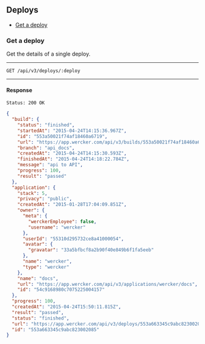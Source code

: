 ## Deploys

* [Get a deploy](#get-a-deploy)

### <a name="get-a-deploy" class="anchor"></a>Get a deploy

Get the details of a single deploy.

***
`GET /api/v3/deploys/:deploy`
***

#### Response

```
Status: 200 OK
```

```json
{
  "build": {
    "status": "finished",
    "startedAt": "2015-04-24T14:15:36.967Z",
    "id": "553a50021f74af18460a6719",
    "url": "https://app.wercker.com/api/v3/builds/553a50021f74af18460a6719",
    "branch": "api_docs",
    "createdAt": "2015-04-24T14:15:30.593Z",
    "finishedAt": "2015-04-24T14:18:22.784Z",
    "message": "api to API",
    "progress": 100,
    "result": "passed"
  },
  "application": {
    "stack": 5,
    "privacy": "public",
    "createdAt": "2015-01-28T17:04:09.851Z",
    "owner": {
      "meta": {
        "werckerEmployee": false,
        "username": "wercker"
      },
      "userId": "55310d295732ce8a41000054",
      "avatar": {
        "gravatar": "33a5bfbcf8a2b90f40e849b6f1fa5eeb"
      },
      "name": "wercker",
      "type": "wercker"
    },
    "name": "docs",
    "url": "https://app.wercker.com/api/v3/applications/wercker/docs",
    "id": "54c9168980c7075225004157"
  },
  "progress": 100,
  "createdAt": "2015-04-24T15:50:11.815Z",
  "result": "passed",
  "status": "finished",
  "url": "https://app.wercker.com/api/v3/deploys/553a663345c9abc823002085",
  "id": "553a663345c9abc823002085"
}
```
